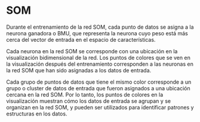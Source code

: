 # SOM

Durante el entrenamiento de la red SOM, cada punto de datos se asigna a la neurona ganadora o BMU, que representa la neurona cuyo peso está más cerca del vector de entrada en el espacio de características.

Cada neurona en la red SOM se corresponde con una ubicación en la visualización bidimensional de la red. Los puntos de colores que se ven en la visualización después del entrenamiento corresponden a las neuronas en la red SOM que han sido asignadas a los datos de entrada.

Cada grupo de puntos de datos que tiene el mismo color corresponde a un grupo o cluster de datos de entrada que fueron asignados a una ubicación cercana en la red SOM. Por lo tanto, los puntos de colores en la visualización muestran cómo los datos de entrada se agrupan y se organizan en la red SOM, y pueden ser utilizados para identificar patrones y estructuras en los datos.
